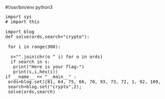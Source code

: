 #!/usr/bin/env python3
<pre>
import sys
# import this

import blog
def solve(ords,search="crypto"):

 for i in range(300):
 
  s="".join(chr(o ^ i) for o in ords)
  if search in s:
   print("Here is your flag:")
   print(s,i,hex(i))
if __name__ == "__main__" :
 ords=blog.set([81, 64, 75, 66, 70, 93, 73, 72, 1, 92, 109, 2, 84, 109, 66, 75, 70, 90, 2, 92, 79],1)
 search=blog.set("crypto",2);
 solve(ords,search)
</pre> 